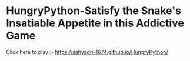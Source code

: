 # HungryPython-Satisfy the Snake's Insatiable Appetite in this Addictive Game
Click here to play  :- https://sahyadri-1674.github.io/HungryPython/
